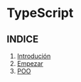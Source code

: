 
# TypeScript

## INDICE

1. [Introdución](1introduction/introduction.md)
2. [Empezar](2.empezar/get-started.md)
3. [POO](3.poo/poo.md)